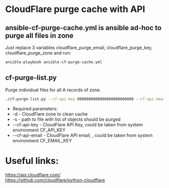 # CloudFlare purge cache with API

## ansible-cf-purge-cache.yml is ansible ad-hoc to purge all files in zone
Just replace 3 variables cloudflare_purge_email, cloudflare_purge_key, cloudflare_purge_zone and run:
```bash
ansible-playbook ansible-cf-purge-cache.yml
```

## cf-purge-list.py
Purge individual files for all A records of zone.
```bash
./cf-purge-list.py --cf-api-key 0000000000000000000000000 --cf-api-email myemail@example.com -d mycloudflaredomain.com -s static.list
```
* Required parameters:
 * -d - CloudFlare zone to clean cache
 * -s - path to file with list of objects should be purged
 * --cf-api-key - CloudFlare API Key, could be taken from system environment CF_API_KEY
 * --cf-api-email - CloudFlare API email, , could be taken from system environment CF_EMAIL_KEY

# Useful links:
https://api.cloudflare.com/  
https://github.com/cloudflare/python-cloudflare
